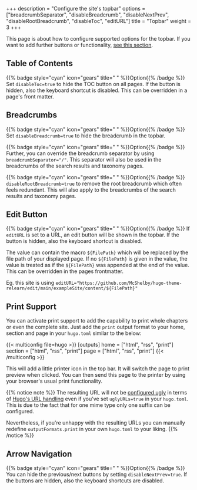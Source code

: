 +++
description = "Configure the site's topbar"
options = ["breadcrumbSeparator", "disableBreadcrumb", "disableNextPrev", "disableRootBreadcrumb", "disableToc", "editURL"]
title = "Topbar"
weight = 3
+++

This page is about how to configure supported options for the topbar. If you want to add further buttons or functionality, [see this section](configuration/modifications/topbar).

## Table of Contents

{{% badge style="cyan" icon="gears" title=" " %}}Option{{% /badge %}} Set `disableToc=true` to hide the TOC button on all pages. If the button is hidden, also the keyboard shortcut is disabled. This can be overridden in a page's front matter.

## Breadcrumbs

{{% badge style="cyan" icon="gears" title=" " %}}Option{{% /badge %}} Set `disableBreadcrumb=true` to hide the breadcrumb in the topbar.

{{% badge style="cyan" icon="gears" title=" " %}}Option{{% /badge %}} Further, you can override the breadcrumb separator by using `breadcrumbSeparator="/"`. This separator will also be used in the breadcrumbs of the search results and taxonomy pages.

{{% badge style="cyan" icon="gears" title=" " %}}Option{{% /badge %}} `disableRootBreadcrumb=true` to remove the root breadcrumb which often feels redundant. This will also apply to the breadcrumbs of the search results and taxonomy pages.

## Edit Button

{{% badge style="cyan" icon="gears" title=" " %}}Option{{% /badge %}} If `editURL` is set to a URL, an edit button will be shown in the topbar. If the button is hidden, also the keyboard shortcut is disabled.

The value can contain the macro `${FilePath}` which will be replaced by the file path of your displayed page. If no `${FilePath}` is given in the value, the value is treated as if the `${FilePath}` was appended at the end of the value. This can be overridden in the pages frontmatter.

Eg. this site is using `editURL="https://github.com/McShelby/hugo-theme-relearn/edit/main/exampleSite/content/${FilePath}"`

## Print Support

You can activate print support to add the capability to print whole chapters or even the complete site. Just add the `print` output format to your home, section and page in your `hugo.toml` similar to the below:

{{< multiconfig file=hugo >}}
[outputs]
  home = ["html", "rss", "print"]
  section = ["html", "rss", "print"]
  page = ["html", "rss", "print"]
{{< /multiconfig >}}

This will add a little printer icon in the top bar. It will switch the page to print preview when clicked. You can then send this page to the printer by using your browser's usual print functionality.

{{% notice note %}}
The resulting URL will not be [configured ugly](https://gohugo.io/templates/output-formats/#configure-output-formats) in terms of [Hugo's URL handling](https://gohugo.io/content-management/urls/#ugly-urls) even if you've set `uglyURLs=true` in your `hugo.toml`. This is due to the fact that for one mime type only one suffix can be configured.

Nevertheless, if you're unhappy with the resulting URLs you can manually redefine `outputFormats.print` in your own `hugo.toml` to your liking.
{{% /notice %}}

## Arrow Navigation

{{% badge style="cyan" icon="gears" title=" " %}}Option{{% /badge %}} You can hide the previous/next buttons by setting `disableNextPrev=true`. If the buttons are hidden, also the keyboard shortcuts are disabled.
